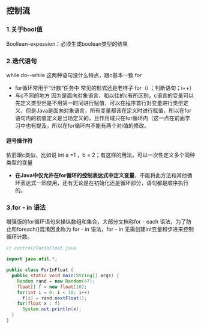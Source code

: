 ## 控制流

### 1.关于bool值

Boollean-expession：必须生成boolean类型的结果

### 2.迭代语句

while
do--while
    这两种语句没什么特点，跟c基本一致
for
  - for循环常用于“计数”任务中 常见的形式还是老样子 for（i ；判断语句；i++）
  - 与c不同的地方 因为是面向对象语言，和以往的c有所区别，c语言的变量可以先定义类型但是不用第一时间进行赋值，可以在程序首行对变量进行类型定义，但是Java是面向对象语言，所有变量都该在定义时进行赋值，所以在for语句内的初值定义是当场定义的，且作用域只在for循环内（这一点在前面学习中也有提及，所以在for循环内不能有两个对i值的修改。

#### 逗号操作符

依旧跟c类似，比如说 int a =1 ，b = 2；有这样的用法，可以一次性定义多个同种类型的变量
- **在Java中仅允许在for循环的控制表达式中定义变量**，不能将此方法和其他循环表达式一同使用，还有无论是在初始化还是循环部分，语句都是顺序执行的。

### 3.for - in 语法

增强版的for循环语句来操纵数组和集合，大部分文档称for - each 语法，为了防止和foreach()混淆因此称为 for - in 语法，for - in 无需创建int变量和步进来控制循环计数。

```java
// control/ForInFloat.java

import java.util.*;

public class ForInFloat {
  public static void main(String[] args) {
    Random rand = new Random(47);
    float[] f = new float[10];
    for(int i = 0; i < 10; i++)
      f[i] = rand.nextFloat();
    for(float x : f)
      System.out.println(x);
  }
}
```
